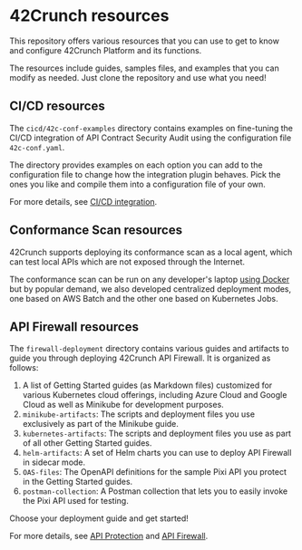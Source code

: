 # 42Crunch resources 

This repository offers various resources that you can use to get to know and configure 42Crunch Platform and its functions.

The resources include guides, samples files, and examples that you can modify as needed. Just clone the repository and use what you need!

## CI/CD resources

The `cicd/42c-conf-examples` directory contains examples on fine-tuning the CI/CD integration of API Contract Security Audit using the configuration file `42c-conf.yaml`. 

The directory provides examples on each option you can add to the configuration file to change how the integration plugin behaves. Pick the ones you like and compile them into a configuration file of your own.

For more details, see [CI/CD integration](https://docs.42crunch.com/latest/content/concepts/ci_cd_integration.htm).

## Conformance Scan resources

42Crunch supports deploying its conformance scan as a local agent, which can test local APIs which are not exposed through the Internet. 

The conformance scan can be run on any developer's laptop [using Docker](https://docs.42crunch.com/latest/content/concepts/api_contract_conformance_scan.htm#scrollNav-10) but by popular demand, we also developed centralized deployment modes, one based on AWS Batch and the other one based on Kubernetes Jobs.

## API Firewall resources

The `firewall-deployment` directory contains various guides and artifacts to guide you through deploying 42Crunch API Firewall. It is organized as follows:

1. A list of Getting Started guides (as Markdown files) customized for various Kubernetes cloud offerings, including Azure Cloud and Google Cloud as well as Minikube for development purposes.
2. `minikube-artifacts`: The scripts and deployment files you use exclusively as part of the Minikube guide.
3. `kubernetes-artifacts`: The scripts and deployment files you use as part of all other Getting Started guides.
4. `helm-artifacts`: A set of Helm charts you can use to deploy API Firewall in sidecar mode.
5. `OAS-files`: The OpenAPI definitions for the sample Pixi API you protect in the Getting Started guides.
6. `postman-collection`: A Postman collection that lets you to easily invoke the Pixi API used for testing.

Choose your deployment guide and get started!

For more details, see [API Protection](https://docs.42crunch.com/latest/content/concepts/api_protection.htm) and [API Firewall](https://docs.42crunch.com/latest/content/concepts/api_firewall.htm).